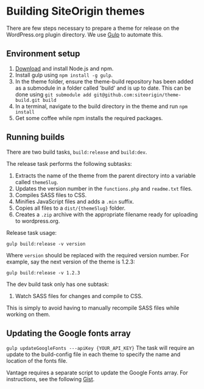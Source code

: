 # Building SiteOrigin themes
There are few steps necessary to prepare a theme for release on the WordPress.org plugin directory. We use [Gulp](http://gulpjs.com/) to automate this.

## Environment setup
1. [Download](https://nodejs.org/download/) and install Node.js and npm.
2. Install gulp using `npm install -g gulp`.
3. In the theme folder, ensure the theme-build repository has been added as a submodule in a folder called 'build' and is up to date. This can be done using `git submodule add git@github.com:siteorigin/theme-build.git build`
4. In a terminal, navigate to the build directory in the theme and run `npm install`
5. Get some coffee while npm installs the required packages.

## Running builds
There are two build tasks, `build:release` and `build:dev`.

The release task performs the following subtasks:

1. Extracts the name of the theme from the parent directory into a variable called `themeSlug`.
2. Updates the version number in the `functions.php` and `readme.txt` files.
3. Compiles SASS files to CSS.
4. Minifies JavaScript files and adds a `.min` suffix.
5. Copies all files to a `dist/{themeSlug}` folder.
6. Creates a `.zip` archive with the appropriate filename ready for uploading to wordpress.org.

Release task usage:

`gulp build:release -v version`

Where `version` should be replaced with the required version number.
For example, say the next version of the theme is 1.2.3:

`gulp build:release -v 1.2.3`

The dev build task only has one subtask:

1) Watch SASS files for changes and compile to CSS.

This is simply to avoid having to manually recompile SASS files while working on them.

## Updating the Google fonts array
`gulp updateGoogleFonts ---apiKey {YOUR_API_KEY}` The task will require an update to the build-config file in each theme to specify the name and location of the fonts file.

Vantage requires a separate script to update the Google Fonts array. For instructions, see the following [Gist](https://gist.github.com/Misplon/ae1360916989e282830e3f45242055d4).
